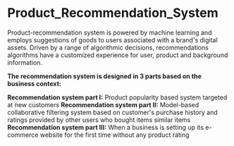 # Product_Recommendation_System
Product-recommendation system is powered by machine learning and employs suggestions of goods to users associated with a brand's digital assets. Driven by a range of algorithmic decisions, recommendations algorithms have a customized experience for user, product and background information. 

**The recommendation system is designed in 3 parts based on the business context:**

**Recommendation system part I:** Product popularity based system targeted at new customers
**Recommendation system part II:** Model-based collaborative filtering system based on customer's purchase history and ratings provided by other users who bought items similar items
**Recommendation system part III:** When a business is setting up its e-commerce website for the first time without any product rating
